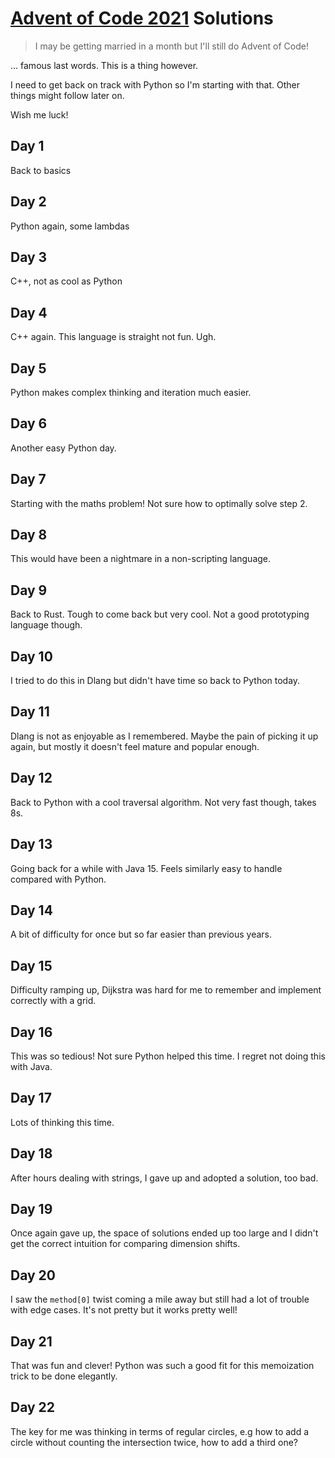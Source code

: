 # [Advent of Code 2021](https://adventofcode.com/2021) Solutions

> I may be getting married in a month but I'll still do Advent of Code!

... famous last words. This is a thing however.

I need to get back on track with Python so I'm starting with that. Other things might follow later on.

Wish me luck!

## Day 1

Back to basics

## Day 2

Python again, some lambdas

## Day 3

C++, not as cool as Python

## Day 4

C++ again. This language is straight not fun. Ugh.

## Day 5

Python makes complex thinking and iteration much easier.

## Day 6

Another easy Python day.

## Day 7

Starting with the maths problem! Not sure how to optimally solve step 2.

## Day 8

This would have been a nightmare in a non-scripting language.

## Day 9

Back to Rust. Tough to come back but very cool. Not a good prototyping language though.

## Day 10

I tried to do this in Dlang but didn't have time so back to Python today.

## Day 11

Dlang is not as enjoyable as I remembered. Maybe the pain of picking it up again, but mostly it doesn't feel mature and popular enough.

## Day 12

Back to Python with a cool traversal algorithm. Not very fast though, takes 8s.

## Day 13

Going back for a while with Java 15. Feels similarly easy to handle compared with Python.

## Day 14

A bit of difficulty for once but so far easier than previous years.

## Day 15

Difficulty ramping up, Dijkstra was hard for me to remember and implement correctly with a grid.

## Day 16

This was so tedious! Not sure Python helped this time. I regret not doing this with Java.
## Day 17

Lots of thinking this time.

## Day 18

After hours dealing with strings, I gave up and adopted a solution, too bad.

## Day 19

Once again gave up, the space of solutions ended up too large and I didn't get the correct intuition for comparing dimension shifts.

## Day 20

I saw the `method[0]` twist coming a mile away but still had a lot of trouble with edge cases. It's not pretty but it works pretty well!

## Day 21

That was fun and clever! Python was such a good fit for this memoization trick to be done elegantly.

## Day 22

The key for me was thinking in terms of regular circles, e.g how to add a circle without counting the intersection twice, how to add a third one?
